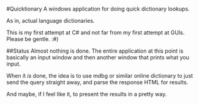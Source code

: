 #Quicktionary
A windows application for doing quick dictionary lookups.

As in, actual language dictionaries.

This is my first attempt at C# and not far from my first attempt at GUIs. Please be gentle. :#)

##Status
Almost nothing is done. The entire application at this point is basically an input window and then another window that prints what you input.

When it _is_ done, the idea is to use mdbg or similar online dictionary to just send the query straight away, and parse the response HTML for results.

And maybe, if I feel like it, to present the results in a pretty way.